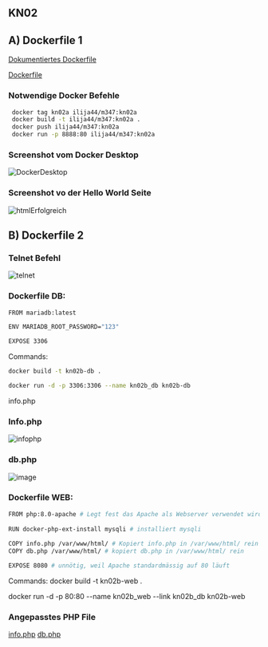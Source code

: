 ## KN02

## A) Dockerfile 1
[Dokumentiertes Dockerfile](https://github.com/Ilija44/m347/blob/main/KN02/Dockerfile.txt)

[Dockerfile](https://github.com/Ilija44/m347/blob/main/KN02/Dockefile)

### Notwendige Docker Befehle
``` Bash
 docker tag kn02a ilija44/m347:kn02a
 docker build -t ilija44/m347:kn02a .
 docker push ilija44/m347:kn02a
 docker run -p 8888:80 ilija44/m347:kn02a
``` 

### Screenshot vom Docker Desktop

![DockerDesktop](https://github.com/Ilija44/m347/assets/113606362/7d5c7d3b-dbbd-41ad-b25c-43f6ec052f7d)


### Screenshot vo der Hello World Seite 

![htmlErfolgreich](https://github.com/Ilija44/m347/assets/113606362/a06f099f-c377-416c-9474-a7ac260f17ed)


## B) Dockerfile 2

### Telnet Befehl
![telnet](https://github.com/Ilija44/m347/assets/113606362/d758c961-7370-4de2-8bb2-3c76db4eaf49)

### Dockerfile DB:
``` Bash
FROM mariadb:latest

ENV MARIADB_ROOT_PASSWORD="123"

EXPOSE 3306
```
Commands:

``` bash
docker build -t kn02b-db .

docker run -d -p 3306:3306 --name kn02b_db kn02b-db
```
info.php

### Info.php
![infophp](https://github.com/Ilija44/m347/assets/113606362/93f82147-cfa4-4495-8717-ca3847bca35f)

### db.php
![image](https://github.com/Ilija44/m347/assets/113606362/731c0f5f-299b-4593-9f13-4118c9f2b675)

### Dockerfile WEB:
``` Bash
FROM php:8.0-apache # Legt fest das Apache als Webserver verwendet wird
 
RUN docker-php-ext-install mysqli # installiert mysqli
 
COPY info.php /var/www/html/ # Kopiert info.php in /var/www/html/ rein
COPY db.php /var/www/html/ # kopiert db.php in /var/www/html/ rein

EXPOSE 8080 # unnötig, weil Apache standardmässig auf 80 läuft
```
Commands:
docker build -t kn02b-web .

docker run -d -p 80:80 --name kn02b_web --link kn02b_db kn02b-web

### Angepasstes PHP File

[info.php](https://github.com/Ilija44/m347/blob/main/KN02/Web/info.php)
[db.php](https://github.com/Ilija44/m347/blob/main/KN02/Web/db.php)


